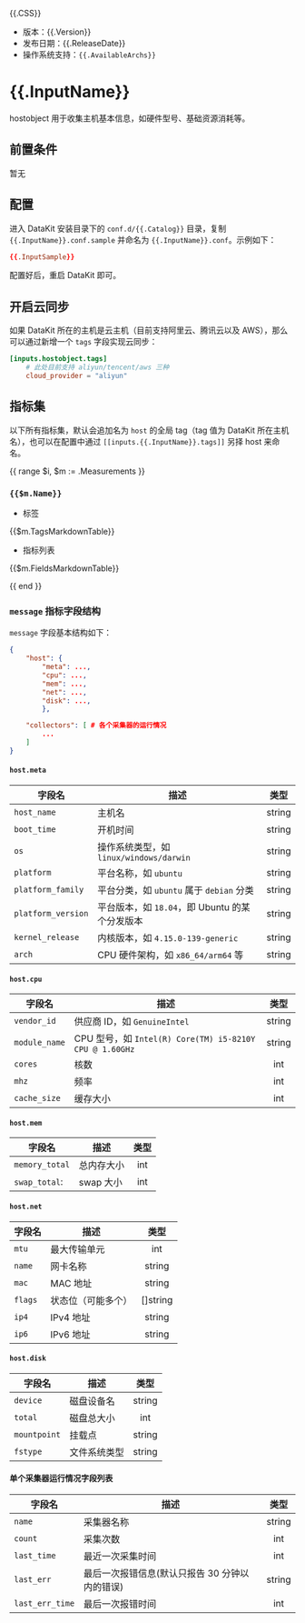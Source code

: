 {{.CSS}}

- 版本：{{.Version}}
- 发布日期：{{.ReleaseDate}}
- 操作系统支持：`{{.AvailableArchs}}`

# {{.InputName}}

hostobject 用于收集主机基本信息，如硬件型号、基础资源消耗等。

## 前置条件

暂无

## 配置

进入 DataKit 安装目录下的 `conf.d/{{.Catalog}}` 目录，复制 `{{.InputName}}.conf.sample` 并命名为 `{{.InputName}}.conf`。示例如下：

```toml
{{.InputSample}}
```

配置好后，重启 DataKit 即可。

## 开启云同步

如果 DataKit 所在的主机是云主机（目前支持阿里云、腾讯云以及 AWS），那么可以通过新增一个 `tags` 字段实现云同步：

```toml
[inputs.hostobject.tags]
	# 此处目前支持 aliyun/tencent/aws 三种
	cloud_provider = "aliyun"
```

## 指标集

以下所有指标集，默认会追加名为 `host` 的全局 tag（tag 值为 DataKit 所在主机名），也可以在配置中通过 `[[inputs.{{.InputName}}.tags]]` 另择 host 来命名。

{{ range $i, $m := .Measurements }}

### `{{$m.Name}}`

-  标签

{{$m.TagsMarkdownTable}}

- 指标列表

{{$m.FieldsMarkdownTable}}

{{ end }}

### `message` 指标字段结构

`message` 字段基本结构如下：

```json
{
	"host": {
		"meta": ...,
		"cpu": ...,
		"mem": ...,
		"net": ...,
		"disk": ...,
		},

	"collectors": [ # 各个采集器的运行情况
		...
	]
}
```

#### `host.meta`

| 字段名             | 描述                                           | 类型   |
| ---                | ----                                           | :---:  |
| `host_name`        | 主机名                                         | string |
| `boot_time`        | 开机时间                                       | string |
| `os`               | 操作系统类型，如 `linux/windows/darwin`        | string |
| `platform`         | 平台名称，如 `ubuntu`                          | string |
| `platform_family`  | 平台分类，如 `ubuntu` 属于 `debian` 分类       | string |
| `platform_version` | 平台版本，如 `18.04`，即 Ubuntu 的某个分发版本 | string |
| `kernel_release`   | 内核版本，如 `4.15.0-139-generic`              | string |
| `arch`             | CPU 硬件架构，如 `x86_64/arm64` 等             | string |

#### `host.cpu`

| 字段名        | 描述                                                    | 类型   |
| ---           | ----                                                    |:---:   |
| `vendor_id`   | 供应商 ID，如 `GenuineIntel`                            | string |
| `module_name` | CPU 型号，如 `Intel(R) Core(TM) i5-8210Y CPU @ 1.60GHz` | string |
| `cores`       | 核数                                                    | int    |
| `mhz`         | 频率                                                    | int    |
| `cache_size`  | 缓存大小                                                | int    |

#### `host.mem`

| 字段名         | 描述       | 类型 |
| ---            | ----       |:---: |
| `memory_total` | 总内存大小 | int  |
| `swap_total`:  | swap 大小  | int  |

#### `host.net`

| 字段名  | 描述               | 类型     |
| ---     | ----               |:---:     |
| `mtu`   | 最大传输单元       | int      |
| `name`  | 网卡名称           | string   |
| `mac`   | MAC 地址           | string   |
| `flags` | 状态位（可能多个） | []string |
| `ip4`   | IPv4 地址          | string   |
| `ip6`   | IPv6 地址          | string   |

#### `host.disk`

| 字段名       | 描述         | 类型   |
| ---          | ----         |:---:   |
| `device`     | 磁盘设备名   | string |
| `total`      | 磁盘总大小   | int    |
| `mountpoint` | 挂载点       | string |
| `fstype`     | 文件系统类型 | string |

#### 单个采集器运行情况字段列表

| 字段名          | 描述                                           | 类型   |
| ---             | ----                                           | :---:  |
| `name`          | 采集器名称                                     | string |
| `count`         | 采集次数                                       | int    |
| `last_time`     | 最近一次采集时间                               | int    |
| `last_err`      | 最后一次报错信息(默认只报告 30 分钟以内的错误) | string |
| `last_err_time` | 最后一次报错时间                               | int    |
